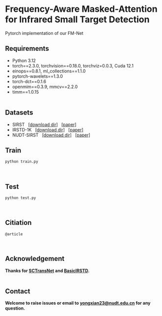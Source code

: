 # Frequency-Aware Masked-Attention for Infrared Small Target Detection

Pytorch implementation of our FM-Net


## Requirements
- Python 3.12
- torch==2.3.0, torchvision==0.18.0, torchviz=0.0.3, Cuda 12.1
- einops==0.8.1, ml_collections==1.1.0
- pytorch-wavelets==1.3.0
- torch-dct==0.1.6
- openmim==0.3.9, mmcv==2.2.0
- timm==1.0.15
<br><br>

## Datasets
* SIRST &nbsp; [[download dir]](https://github.com/YimianDai/sirst) &nbsp; [[paper]](https://arxiv.org/pdf/2009.14530.pdf)
* IRSTD-1K &nbsp; [[download dir]](https://github.com/RuiZhang97/ISNet) &nbsp; [[paper]](https://ieeexplore.ieee.org/document/9880295)
* NUDT-SIRST &nbsp; [[download dir]](https://github.com/YeRen123455/Infrared-Small-Target-Detection) &nbsp; [[paper]](https://ieeexplore.ieee.org/document/9864119)

## Train
```bash
python train.py
```
<br>

## Test
```bash
python test.py
```
<br>

## Citiation
```
@article
```
<br>


## Acknowledgement
**Thanks for [SCTransNet](https://github.com/xdFai/SCTransNet) and [BasicIRSTD](https://github.com/XinyiYing/BasicIRSTD).**
<br><br>

## Contact
**Welcome to raise issues or email to yongxian23@nudt.edu.cn for any question.**

